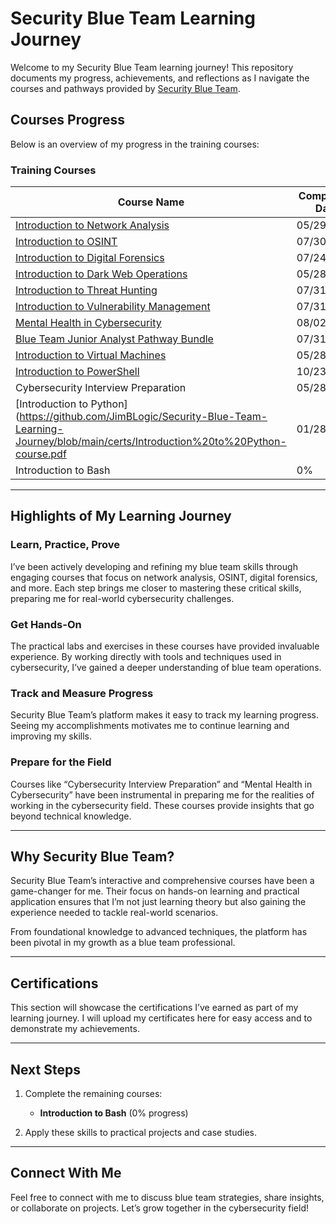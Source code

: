 # Security Blue Team Learning Journey

Welcome to my Security Blue Team learning journey! This repository documents my progress, achievements, and reflections as I navigate the courses and pathways provided by [Security Blue Team](https://elearning.securityblue.team/).

## Courses Progress
Below is an overview of my progress in the training courses:

### **Training Courses**
| Course Name                           | Completion Date|
|---------------------------------------|----------------|
| [Introduction to Network Analysis](https://github.com/JimBLogic/Security-Blue-Team-Learning-Journey/blob/main/certs/Introduction%20to%20Network%20Analysis-course.pdf)      | 05/29/2024    |
| [Introduction to OSINT](https://github.com/JimBLogic/Security-Blue-Team-Learning-Journey/blob/main/certs/Introduction%20to%20OSINT-course.pdf)                 | 07/30/2024     |
| [Introduction to Digital Forensics](https://github.com/JimBLogic/Security-Blue-Team-Learning-Journey/blob/main/certs/Introduction%20to%20Digital%20Forensics-course.pdf)     | 07/24/2024     |
| [Introduction to Dark Web Operations](https://github.com/JimBLogic/Security-Blue-Team-Learning-Journey/blob/main/certs/Introduction%20to%20Dark%20Web%20Operations-course.pdf)   | 05/28/2024     |
| [Introduction to Threat Hunting](https://github.com/JimBLogic/Security-Blue-Team-Learning-Journey/blob/main/certs/Introduction%20to%20Threat%20Hunting-course.pdf)       | 07/31/2024     |
| [Introduction to Vulnerability Management](https://github.com/JimBLogic/Security-Blue-Team-Learning-Journey/blob/main/certs/Introduction%20to%20Vulnerability%20Management-course.pdf) | 07/31/2024  |
| [Mental Health in Cybersecurity](https://github.com/JimBLogic/Security-Blue-Team-Learning-Journey/blob/main/certs/Mental%20Health%20in%20Cybersecurity-course.pdf)        | 08/02/2024     |
| [Blue Team Junior Analyst Pathway Bundle](https://github.com/JimBLogic/Security-Blue-Team-Learning-Journey/blob/main/certs/Blue%20Team%20Junior%20Analyst%20Pathway%20Bundle-btja.pdf) | 07/31/2024   |
| [Introduction to Virtual Machines](https://github.com/JimBLogic/Security-Blue-Team-Learning-Journey/blob/main/certs/Introduction%20to%20Virtual%20Machines-course.pdf)      | 05/28/2024    |
| [Introduction to PowerShell](https://github.com/JimBLogic/Security-Blue-Team-Learning-Journey/blob/main/certs/Introduction%20to%20PowerShell-course.pdf)            | 10/23/2024    |
| Cybersecurity Interview Preparation   | 05/28/2024    |
| [Introduction to Python](https://github.com/JimBLogic/Security-Blue-Team-Learning-Journey/blob/main/certs/Introduction%20to%20Python-course.pdf                | 01/28"2025      |
| Introduction to Bash                  | 0%       |
---

## Highlights of My Learning Journey

### **Learn, Practice, Prove**
I’ve been actively developing and refining my blue team skills through engaging courses that focus on network analysis, OSINT, digital forensics, and more. Each step brings me closer to mastering these critical skills, preparing me for real-world cybersecurity challenges.

### **Get Hands-On**
The practical labs and exercises in these courses have provided invaluable experience. By working directly with tools and techniques used in cybersecurity, I’ve gained a deeper understanding of blue team operations.

### **Track and Measure Progress**
Security Blue Team’s platform makes it easy to track my learning progress. Seeing my accomplishments motivates me to continue learning and improving my skills.

### **Prepare for the Field**
Courses like “Cybersecurity Interview Preparation” and “Mental Health in Cybersecurity” have been instrumental in preparing me for the realities of working in the cybersecurity field. These courses provide insights that go beyond technical knowledge.

---

## Why Security Blue Team?
Security Blue Team’s interactive and comprehensive courses have been a game-changer for me. Their focus on hands-on learning and practical application ensures that I’m not just learning theory but also gaining the experience needed to tackle real-world scenarios.

From foundational knowledge to advanced techniques, the platform has been pivotal in my growth as a blue team professional.

---

## Certifications
This section will showcase the certifications I’ve earned as part of my learning journey. I will upload my certificates here for easy access and to demonstrate my achievements.

---

## Next Steps
1. Complete the remaining courses:
   - **Introduction to Bash** (0% progress)


2. Apply these skills to practical projects and case studies.

---

## Connect With Me
Feel free to connect with me to discuss blue team strategies, share insights, or collaborate on projects. Let’s grow together in the cybersecurity field!

